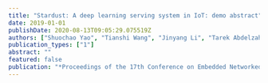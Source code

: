 ```yaml
---
title: "Stardust: A deep learning serving system in IoT: demo abstract"
date: 2019-01-01
publishDate: 2020-08-13T09:05:29.075519Z
authors: ["Shuochao Yao", "Tianshi Wang", "Jinyang Li", "Tarek Abdelzaher"]
publication_types: ["1"]
abstract: ""
featured: false
publication: "*Proceedings of the 17th Conference on Embedded Networked Sensor Systems*"
---
```


